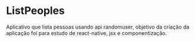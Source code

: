 # ListPeoples
Aplicativo que lista pessoas usando api randomuser, objetivo da criação da aplicação foi para estudo de react-native, jsx e componentização.
